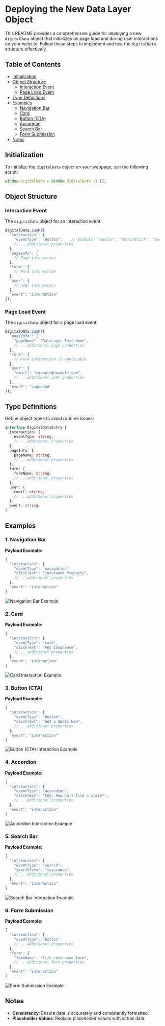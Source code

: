 # Deploying the New Data Layer Object

This README provides a comprehensive guide for deploying a new `digitalData` object that initializes on page load and during user interactions on your website. Follow these steps to implement and test the `digitalData` structure effectively.

## Table of Contents

- [Initialization](#initialization)
- [Object Structure](#object-structure)
  - [Interaction Event](#interaction-event)
  - [Page Load Event](#page-load-event)
- [Type Definitions](#type-definitions)
- [Examples](#examples)
  - [Navigation Bar](#1-navigation-bar)
  - [Card](#2-card)
  - [Button (CTA)](#3-button-cta)
  - [Accordion](#4-accordion)
  - [Search Bar](#5-search-bar)
  - [Form Submission](#6-form-submission)
- [Notes](#notes)

## Initialization

To initialize the `digitalData` object on your webpage, use the following script:

```javascript
window.digitalData = window.digitalData || [];
```

## Object Structure

### Interaction Event

The `digitalData` object for an interaction event:

```javascript
digitalData.push({
  "interaction": {
    "eventType": "button",    // Example: "navbar", "buttonClick", "formSubmit"
    // ...additional properties
  },
  "pageInfo": {
    // Page information
  },
  "form": {
    // Form information
  },
  "user": {
    // User information
  },
  "event": "interaction"
});
```

### Page Load Event

The `digitalData` object for a page load event:

```javascript
digitalData.push({
  "pageInfo": {
    "pageName": "DataLayer Test Home",
    // ...additional page properties
  },
  "form": {
    // Form information if applicable
  },
  "user": {
    "email": "example@example.com",
    // ...additional user properties
  },
  "event": "pageLoad"
});
```

## Type Definitions

Define object types to avoid runtime issues:

```typescript
interface DigitalDataEntry {
  interaction: {
    eventType: string;
    // ...additional properties
  };
  pageInfo: {
    pageName: string;
    // ...additional properties
  };
  form: {
    formName: string;
    // ...additional properties
  };
  user: {
    email: string;
    // ...additional properties
  };
  event: string;
}
```

## Examples

### 1. Navigation Bar

**Payload Example:**

```javascript
{
  "interaction": {
    "eventType": "navigation",
    "clickText": "Insurance Products",
    // ...additional properties
  },
  "event": "interaction"
}
```
![Navigation Bar Example](./pics/NavBars.png)

### 2. Card

**Payload Example:**

```javascript
{
  "interaction": {
    "eventType": "card",
    "clickText": "Pet Insurance",
    // ...additional properties
  },
  "event": "interaction"
}
```
![Card Interaction Example](./pics/Cards.png)

### 3. Button (CTA)

**Payload Example:**

```javascript
{
  "interaction": {
    "eventType": "button",
    "clickText": "Get a Quote Now",
    // ...additional properties
  },
  "event": "interaction"
}
```
![Button (CTA) Interaction Example](./pics/button.png)

### 4. Accordion

**Payload Example:**

```javascript
{
  "interaction": {
    "eventType": "accordion",
    "clickText": "FAQ: How do I file a claim?",
    // ...additional properties
  },
  "event": "interaction"
}
```
![Accordion Interaction Example](./pics/Accordion.png)

### 5. Search Bar

**Payload Example:**

```javascript
{
  "interaction": {
    "eventType": "search",
    "searchTerm": "insurance",
    // ...additional properties
  },
  "event": "interaction"
}
```
![Search Bar Interaction Example](./pics/search.png)

### 6. Form Submission

**Payload Example:**

```javascript
{
  "interaction": {
    "eventType": "button",
    // ...additional properties
  },
  "form": {
    "formName": "life-insurance-form",
    // ...additional form properties
  },
  "event": "interaction"
}
```
![Form Submission Example](./pics/form.png)

## Notes

- **Consistency**: Ensure data is accurately and consistently formatted.
- **Placeholder Values**: Replace placeholder values with actual data.
